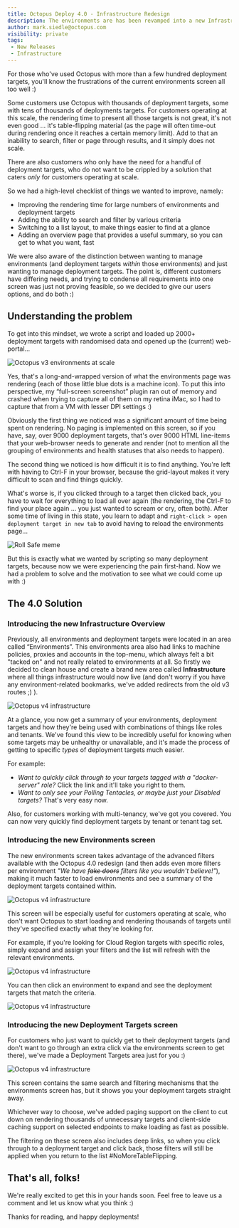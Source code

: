 ```yaml
---
title: Octopus Deploy 4.0 - Infrastructure Redesign
description: The environments are has been revamped into a new Infrastructure area for our upcoming Octopus 4.0 release.
author: mark.siedle@octopus.com
visibility: private
tags:
 - New Releases
 - Infrastructure
---
```


For those who've used Octopus with more than a few hundred deployment targets, you'll know the frustrations of the current environments screen all too well :)

Some customers use Octopus with thousands of deployment targets, some with tens of thousands of deployments targets. For customers operating at this scale, the rendering time to present all those targets is not great, it's not even good ... it's table-flipping material (as the page will often time-out during rendering once it reaches a certain memory limit). Add to that an inability to search, filter or page through results, and it simply does not scale.

There are also customers who only have the need for a handful of deployment targets, who do not want to be crippled by a solution that caters _only_ for customers operating at scale.

So we had a high-level checklist of things we wanted to improve, namely:

- Improving the rendering time for large numbers of environments and deployment targets
- Adding the ability to search and filter by various criteria
- Switching to a list layout, to make things easier to find at a glance
- Adding an overview page that provides a useful summary, so you can get to what you want, fast

We were also aware of the distinction between wanting to manage environments (and deployment targets _within_ those environments) and just wanting to manage deployment targets. The point is, different customers have differing needs, and trying to condense all requirements into one screen was just not proving feasible, so we decided to give our users options, and do both :)

## Understanding the problem

To get into this mindset, we wrote a script and loaded up 2000+ deployment targets with randomised data and opened up the (current) web-portal...

![Octopus v3 environments at scale](v3-environments-screen-at-scale.jpg "width=400")

Yes, that's a long-and-wrapped version of what the environments page was rendering (each of those little blue dots is a machine icon). To put this into perspective, my “full-screen screenshot” plugin ran out of memory and crashed when trying to capture all of them on my retina iMac, so I had to capture that from a VM with lesser DPI settings :)

Obviously the first thing we noticed was a significant amount of time being spent on rendering. No paging is implemented on this screen, so if you have, say, over 9000 deployment targets, that's over 9000 HTML line-items that your web-browser needs to generate and render (not to mention all the grouping of environments and health statuses that also needs to happen).

The second thing we noticed is how difficult it is to find anything. You're left with having to Ctrl-F in your browser, because the grid-layout makes it very difficult to scan and find things quickly.

What's worse is, if you clicked through to a target then clicked back, you have to wait for everything to load all over again (the rendering, the Ctrl-F to find your place again ... you just wanted to scream or cry, often both). After some time of living in this state, you learn to adapt and `right-click > open deployment target in new tab` to avoid having to reload the environments page...

![Roll Safe meme](browser-cant-rerender-if-i-never.jpg "width=400")

But this is exactly what we wanted by scripting so many deployment targets, because now we were experiencing the pain first-hand. Now we had a problem to solve and the motivation to see what we could come up with :)

## The 4.0 Solution

### Introducing the new Infrastructure Overview

Previously, all environments and deployment targets were located in an area called “Environments”. This environments area also had links to machine policies, proxies and accounts in the top-menu, which always felt a bit "tacked on" and not really related to environments at all. So firstly we decided to clean house and create a brand new area called **Infrastructure** where all things infrastructure would now live (and don't worry if you have any environment-related bookmarks, we've added redirects from the old v3 routes ;) ).

![Octopus v4 infrastructure](v4-infra-overview.png "width=600")

At a glance, you now get a summary of your environments, deployment targets and how they're being used with combinations of things like roles and tenants. We've found this view to be incredibly useful for knowing when some targets may be unhealthy or unavailable, and it's made the process of getting to specific _types_ of deployment targets much easier.

For example:

- _Want to quickly click through to your targets tagged with a "docker-server" role?_ Click the link and it'll take you right to them.
- _Want to only see your Polling Tentacles, or maybe just your Disabled targets?_ That's very easy now.

Also, for customers working with multi-tenancy, we've got you covered. You can now very quickly find deployment targets by tenant or tenant tag set.

### Introducing the new Environments screen

The new environments screen takes advantage of the advanced filters available with the Octopus 4.0 redesign (and then adds even more filters per environment _"We have ~~fake doors~~ filters like you wouldn't believe!"_), making it much faster to load environments and see a summary of the deployment targets contained within. 

![Octopus v4 infrastructure](v4-infra-environments.png "width=600")

This screen will be especially useful for customers operating at scale, who don't want Octopus to start loading and rendering thousands of targets until they've specified exactly what they're looking for.

For example, if you're looking for Cloud Region targets with specific roles, simply expand and assign your filters and the list will refresh with the relevant environments.

![Octopus v4 infrastructure](v4-infra-environments-filter.png "width=600")

You can then click an environment to expand and see the deployment targets that match the criteria.

![Octopus v4 infrastructure](v4-infra-environments-filter-expanded.png "width=600")

### Introducing the new Deployment Targets screen

For customers who just want to quickly get to their deployment targets (and don't want to go through an extra click via the environments screen to get there), we've made a Deployment Targets area just for you :)

![Octopus v4 infrastructure](v4-infra-deployment-targets.png "width=600")

This screen contains the same search and filtering mechanisms that the environments screen has, but it shows you your deployment targets straight away.

Whichever way to choose, we've added paging support on the client to cut down on rendering thousands of unnecessary targets and client-side caching support on selected endpoints to make loading as fast as possible. 

The filtering on these screen also includes deep links, so when you click through to a deployment target and click back, those filters will still be applied when you return to the list #NoMoreTableFlipping.

## That's all, folks!

We're really excited to get this in your hands soon. Feel free to leave us a comment and let us know what you think :)

Thanks for reading, and happy deployments!
